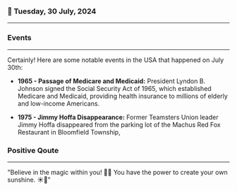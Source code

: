 ### 📅 Tuesday, 30 July, 2024
------
### Events
------
Certainly! Here are some notable events in the USA that happened on July 30th:

- **1965 - Passage of Medicare and Medicaid:** President Lyndon B. Johnson signed the Social Security Act of 1965, which established Medicare and Medicaid, providing health insurance to millions of elderly and low-income Americans.
  
- **1975 - Jimmy Hoffa Disappearance:** Former Teamsters Union leader Jimmy Hoffa disappeared from the parking lot of the Machus Red Fox Restaurant in Bloomfield Township,
### Positive Qoute
------
"Believe in the magic within you! 🌟✨ You have the power to create your own sunshine. ☀️🌻"
